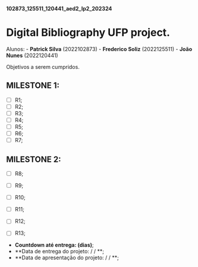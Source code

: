 **102873_125511_120441_aed2_lp2_202324**
# Digital Bibliography UFP project.
Alunos: - **Patrick Silva** (2022102873) - **Frederico Soliz** (2022125511) - **João Nunes** (2022120441)

Objetivos a serem cumpridos.
## MILESTONE 1:

- [ ] R1; 
- [ ] R2; 
- [ ] R3;  
- [ ] R4; 
- [ ] R5;  
- [ ] R6;
- [ ] R7;

## MILESTONE 2:

- [ ] R8;
- [ ] R9;
- [ ] R10;
- [ ] R11;
- [ ] R12; 
- [ ] R13;



- **Countdown até entrega: (dias)**;
- **Data de entrega do projeto:  /  / **;
- **Data de apresentação do projeto:  /  / **;



